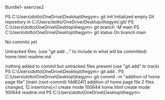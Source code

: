 Bundle1- exercise2


PS C:\Users\dotto\OneDrive\Desktop\thegym> git init
Initialized empty Git repository in C:/Users/dotto/OneDrive/Desktop/thegym/.git/
PS C:\Users\dotto\OneDrive\Desktop\thegym> git branch -M main
PS C:\Users\dotto\OneDrive\Desktop\thegym> git status
On branch main

No commits yet

Untracked files:
  (use "git add <file>..." to include in what will be committed)
        home.html
        readme.md

nothing added to commit but untracked files present (use "git add" to track)
PS C:\Users\dotto\OneDrive\Desktop\thegym> git add .
PS C:\Users\dotto\OneDrive\Desktop\thegym> git commit -m "addition of home page file"
[main (root-commit) fdd624f] addition of home page file
 2 files changed, 12 insertions(+)
 create mode 100644 home.html
 create mode 100644 readme.md
PS C:\Users\dotto\OneDrive\Desktop\thegym> 

        

